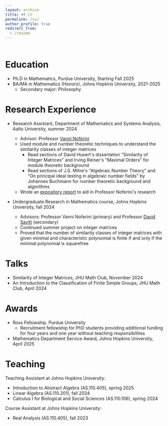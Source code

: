 ```yaml
---
layout: archive
title: ## CV 
permalink: /cv/
author_profile: true
redirect_from:
  - /resume
---
```

<div style="height: 7px;"></div>

Education
======
* Ph.D in Mathematics, Purdue University, Starting Fall 2025
* BA/MA in Mathematics (Honors), Johns Hopkins University, 2021-2025
  * Secondary major: Philosophy

Research Experience
======
* Research Assistant, Department of Mathematics and Systems Analysis, Aalto University, summer 2024
  * Advisor: Professor [Vanni Noferini](https://math.aalto.fi/~noferiv1/)
  * Used module and number theoretic techniques to understand the similarity classes of integer matrices
    * Read sections of David Husert's dissertation "Similarity of Integer Matrices" and Irving Reiner's "Maximal Orders" for module theoretic background
    * Read sections of J.S. Milne's "Algebraic Number Theory" and "On principal ideal testing in algebraic number fields" by Johannes Buchmann for number theoretic background and algorithms
  *  Wrote an [expository report](Integer-Matrices.pdf) to aid in Professor Noferini's research
 
* Undergraduate Research in Mathematics course, Johns Hopkins University, fall 2024
  * Advisors: Professor Vanni Noferini (primary) and Professor [David Savitt](https://mathematics.jhu.edu/directory/david-savitt/) (secondary)
  * Continued summer project on integer matrices
  * Proved that the number of similarity classes of integer matrices with given minimal and characteristic polynomial is finite if and only if the minimal polynomial is squarefree
  
Talks
======
* Similarity of Integer Matrices, JHU Math Club, November 2024
* An Introduction to the Classification of Finite Simple Groups, JHU Math Club, April 2024

Awards
======
* Ross Fellowship, Purdue University
  * Recruitment fellowship for PhD students providing additional funding for four years and one year without teaching responsibilities
* Mathematics Department Service Award, Johns Hopkins University, April 2025


Teaching
======
Teaching Assistant at Johns Hopkins University:
* Introduction to Abstract Algebra (AS.110.405), spring 2025
* Linear Algebra (AS.110.201), fall 2024
* Calculus I for Biological and Social Sciences (AS.110.106), spring 2024

Course Assistant at Johns Hopkins University: 
* Real Analysis (AS.110.405), fall 2023
